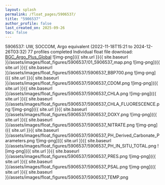 ```yaml
---
layout: splash
permalink: /float_pages/5906537/
title: "5906537"
author_profile: false
last_created_on: 2025-09-26
toc: false
---
```

 
5906537: UW, SOCCOM, Argo equivalent (2022-11-18T15:21 to 2024-12-26T03:32)
77 profiles completed
Individual float file download: [BGC_Argo_Plus_Global](https://ftp.soest.hawaii.edu/bgc_argo_plus/Individual_Floats/outliers_removed/5906537_Sprof_processed.nc)
![img-png]({{ site.url }}{{ site.baseurl }}/assets/images/float_figures/5906537/01_5906537_map.png
![img-png]({{ site.url }}{{ site.baseurl }}/assets/images/float_figures/5906537/5906537_BBP700.png
![img-png]({{ site.url }}{{ site.baseurl }}/assets/images/float_figures/5906537/5906537_CDOM.png
![img-png]({{ site.url }}{{ site.baseurl }}/assets/images/float_figures/5906537/5906537_CHLA.png
![img-png]({{ site.url }}{{ site.baseurl }}/assets/images/float_figures/5906537/5906537_CHLA_FLUORESCENCE.png
![img-png]({{ site.url }}{{ site.baseurl }}/assets/images/float_figures/5906537/5906537_DOXY.png
![img-png]({{ site.url }}{{ site.baseurl }}/assets/images/float_figures/5906537/5906537_NITRATE.png
![img-png]({{ site.url }}{{ site.baseurl }}/assets/images/float_figures/5906537/5906537_PH_Derived_Carbonate_Parameters.png
![img-png]({{ site.url }}{{ site.baseurl }}/assets/images/float_figures/5906537/5906537_PH_IN_SITU_TOTAL.png
![img-png]({{ site.url }}{{ site.baseurl }}/assets/images/float_figures/5906537/5906537_PRES.png
![img-png]({{ site.url }}{{ site.baseurl }}/assets/images/float_figures/5906537/5906537_PSAL.png
![img-png]({{ site.url }}{{ site.baseurl }}/assets/images/float_figures/5906537/5906537_TEMP.png
